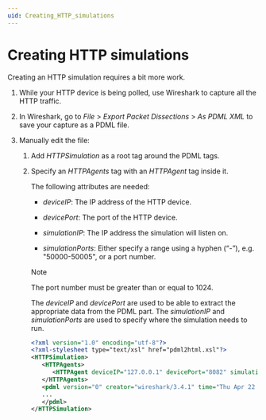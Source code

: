 ```yaml
---
uid: Creating_HTTP_simulations
---
```


# Creating HTTP simulations

Creating an HTTP simulation requires a bit more work.

1. While your HTTP device is being polled, use Wireshark to capture all the HTTP traffic.

1. In Wireshark, go to *File* > *Export Packet Dissections* > *As PDML XML* to save your capture as a PDML file.

1. Manually edit the file:

   1. Add *HTTPSimulation* as a root tag around the PDML tags.

   1. Specify an *HTTPAgents* tag with an *HTTPAgent* tag inside it.

      The following attributes are needed:

      - *deviceIP*: The IP address of the HTTP device.

      - *devicePort*: The port of the HTTP device.

      - *simulationIP*: The IP address the simulation will listen on.

      - *simulationPorts*: Either specify a range using a hyphen (“-”), e.g. "50000-50005", or a port number.

      > [!NOTE]
      > The port number must be greater than or equal to 1024.

      The *deviceIP* and *devicePort* are used to be able to extract the appropriate data from the PDML part. The *simulationIP* and *simulationPorts* are used to specify where the simulation needs to run.

      ```xml
      <?xml version="1.0" encoding="utf-8"?>
      <?xml-stylesheet type="text/xsl" href="pdml2html.xsl"?>
      <HTTPSimulation>
         <HTTPAgents>
            <HTTPAgent deviceIP="127.0.0.1" devicePort="8082" simulationIP="127.0.0.1" simulationPorts="8888" />
         </HTTPAgents>
         <pdml version="0" creator="wireshark/3.4.1" time="Thu Apr 22 08:56:12 2021" capture_file="file.pcap">
         ...
         </pdml>
      </HTTPSimulation>
      ```
